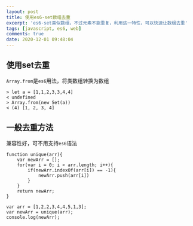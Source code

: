 ```yaml
---
layout: post
title: 使用es6-set数组去重
excerpt: 'es6-set类似数组，不过元素不能重复，利用这一特性，可以快速让数组去重'
tags: [javascript, es6, web]
comments: true
date: 2020-12-01 09:48:04
---
```


## 使用set去重
`Array.from`是`es6`用法，将类数组转换为数组
```
> let a = [1,1,2,3,3,4,4]
< undefined
> Array.from(new Set(a))
< (4) [1, 2, 3, 4]
```

## 一般去重方法
兼容性好，可不用支持`es6`语法
```
function unique(arr){
    var newArr = [];
    for(var i = 0; i < arr.length; i++){
        if(newArr.indexOf(arr[i]) == -1){
            newArr.push(arr[i])
        }
    }
    return newArr;
}       

var arr = [1,2,2,3,4,4,5,1,3];
var newArr = unique(arr);
console.log(newArr);
```